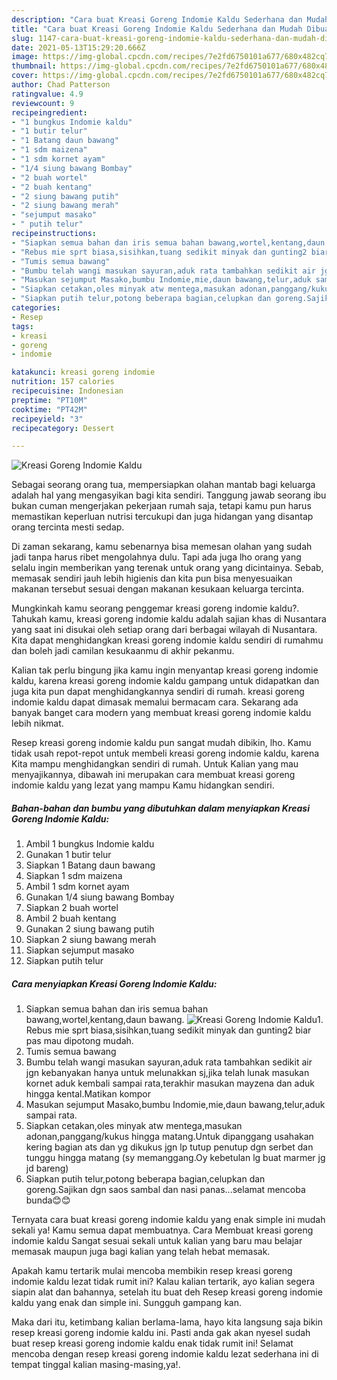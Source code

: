 ```yaml
---
description: "Cara buat Kreasi Goreng Indomie Kaldu Sederhana dan Mudah Dibuat"
title: "Cara buat Kreasi Goreng Indomie Kaldu Sederhana dan Mudah Dibuat"
slug: 1147-cara-buat-kreasi-goreng-indomie-kaldu-sederhana-dan-mudah-dibuat
date: 2021-05-13T15:29:20.666Z
image: https://img-global.cpcdn.com/recipes/7e2fd6750101a677/680x482cq70/kreasi-goreng-indomie-kaldu-foto-resep-utama.jpg
thumbnail: https://img-global.cpcdn.com/recipes/7e2fd6750101a677/680x482cq70/kreasi-goreng-indomie-kaldu-foto-resep-utama.jpg
cover: https://img-global.cpcdn.com/recipes/7e2fd6750101a677/680x482cq70/kreasi-goreng-indomie-kaldu-foto-resep-utama.jpg
author: Chad Patterson
ratingvalue: 4.9
reviewcount: 9
recipeingredient:
- "1 bungkus Indomie kaldu"
- "1 butir telur"
- "1 Batang daun bawang"
- "1 sdm maizena"
- "1 sdm kornet ayam"
- "1/4 siung bawang Bombay"
- "2 buah wortel"
- "2 buah kentang"
- "2 siung bawang putih"
- "2 siung bawang merah"
- "sejumput masako"
- " putih telur"
recipeinstructions:
- "Siapkan semua bahan dan iris semua bahan bawang,wortel,kentang,daun bawang."
- "Rebus mie sprt biasa,sisihkan,tuang sedikit minyak dan gunting2 biar pas mau dipotong mudah."
- "Tumis semua bawang"
- "Bumbu telah wangi masukan sayuran,aduk rata tambahkan sedikit air jgn kebanyakan hanya untuk melunakkan sj,jika telah lunak masukan kornet aduk kembali sampai rata,terakhir masukan mayzena dan aduk hingga kental.Matikan kompor"
- "Masukan sejumput Masako,bumbu Indomie,mie,daun bawang,telur,aduk sampai rata."
- "Siapkan cetakan,oles minyak atw mentega,masukan adonan,panggang/kukus hingga matang.Untuk dipanggang usahakan kering bagian ats dan yg dikukus jgn lp tutup penutup dgn serbet dan tunggu hingga matang (sy memanggang.Oy kebetulan lg buat marmer jg jd bareng)"
- "Siapkan putih telur,potong beberapa bagian,celupkan dan goreng.Sajikan dgn saos sambal dan nasi panas...selamat mencoba bunda😊😊"
categories:
- Resep
tags:
- kreasi
- goreng
- indomie

katakunci: kreasi goreng indomie 
nutrition: 157 calories
recipecuisine: Indonesian
preptime: "PT10M"
cooktime: "PT42M"
recipeyield: "3"
recipecategory: Dessert

---
```



![Kreasi Goreng Indomie Kaldu](https://img-global.cpcdn.com/recipes/7e2fd6750101a677/680x482cq70/kreasi-goreng-indomie-kaldu-foto-resep-utama.jpg)

Sebagai seorang orang tua, mempersiapkan olahan mantab bagi keluarga adalah hal yang mengasyikan bagi kita sendiri. Tanggung jawab seorang ibu bukan cuman mengerjakan pekerjaan rumah saja, tetapi kamu pun harus memastikan keperluan nutrisi tercukupi dan juga hidangan yang disantap orang tercinta mesti sedap.

Di zaman  sekarang, kamu sebenarnya bisa memesan olahan yang sudah jadi tanpa harus ribet mengolahnya dulu. Tapi ada juga lho orang yang selalu ingin memberikan yang terenak untuk orang yang dicintainya. Sebab, memasak sendiri jauh lebih higienis dan kita pun bisa menyesuaikan makanan tersebut sesuai dengan makanan kesukaan keluarga tercinta. 



Mungkinkah kamu seorang penggemar kreasi goreng indomie kaldu?. Tahukah kamu, kreasi goreng indomie kaldu adalah sajian khas di Nusantara yang saat ini disukai oleh setiap orang dari berbagai wilayah di Nusantara. Kita dapat menghidangkan kreasi goreng indomie kaldu sendiri di rumahmu dan boleh jadi camilan kesukaanmu di akhir pekanmu.

Kalian tak perlu bingung jika kamu ingin menyantap kreasi goreng indomie kaldu, karena kreasi goreng indomie kaldu gampang untuk didapatkan dan juga kita pun dapat menghidangkannya sendiri di rumah. kreasi goreng indomie kaldu dapat dimasak memalui bermacam cara. Sekarang ada banyak banget cara modern yang membuat kreasi goreng indomie kaldu lebih nikmat.

Resep kreasi goreng indomie kaldu pun sangat mudah dibikin, lho. Kamu tidak usah repot-repot untuk membeli kreasi goreng indomie kaldu, karena Kita mampu menghidangkan sendiri di rumah. Untuk Kalian yang mau menyajikannya, dibawah ini merupakan cara membuat kreasi goreng indomie kaldu yang lezat yang mampu Kamu hidangkan sendiri.

<!--inarticleads1-->

##### Bahan-bahan dan bumbu yang dibutuhkan dalam menyiapkan Kreasi Goreng Indomie Kaldu:

1. Ambil 1 bungkus Indomie kaldu
1. Gunakan 1 butir telur
1. Siapkan 1 Batang daun bawang
1. Siapkan 1 sdm maizena
1. Ambil 1 sdm kornet ayam
1. Gunakan 1/4 siung bawang Bombay
1. Siapkan 2 buah wortel
1. Ambil 2 buah kentang
1. Gunakan 2 siung bawang putih
1. Siapkan 2 siung bawang merah
1. Siapkan sejumput masako
1. Siapkan  putih telur




<!--inarticleads2-->

##### Cara menyiapkan Kreasi Goreng Indomie Kaldu:

1. Siapkan semua bahan dan iris semua bahan bawang,wortel,kentang,daun bawang.
<img src="https://img-global.cpcdn.com/steps/b0442fabedbb8d05/160x128cq70/kreasi-goreng-indomie-kaldu-langkah-memasak-1-foto.jpg" alt="Kreasi Goreng Indomie Kaldu">1. Rebus mie sprt biasa,sisihkan,tuang sedikit minyak dan gunting2 biar pas mau dipotong mudah.
1. Tumis semua bawang
1. Bumbu telah wangi masukan sayuran,aduk rata tambahkan sedikit air jgn kebanyakan hanya untuk melunakkan sj,jika telah lunak masukan kornet aduk kembali sampai rata,terakhir masukan mayzena dan aduk hingga kental.Matikan kompor
1. Masukan sejumput Masako,bumbu Indomie,mie,daun bawang,telur,aduk sampai rata.
1. Siapkan cetakan,oles minyak atw mentega,masukan adonan,panggang/kukus hingga matang.Untuk dipanggang usahakan kering bagian ats dan yg dikukus jgn lp tutup penutup dgn serbet dan tunggu hingga matang (sy memanggang.Oy kebetulan lg buat marmer jg jd bareng)
1. Siapkan putih telur,potong beberapa bagian,celupkan dan goreng.Sajikan dgn saos sambal dan nasi panas...selamat mencoba bunda😊😊




Ternyata cara buat kreasi goreng indomie kaldu yang enak simple ini mudah sekali ya! Kamu semua dapat membuatnya. Cara Membuat kreasi goreng indomie kaldu Sangat sesuai sekali untuk kalian yang baru mau belajar memasak maupun juga bagi kalian yang telah hebat memasak.

Apakah kamu tertarik mulai mencoba membikin resep kreasi goreng indomie kaldu lezat tidak rumit ini? Kalau kalian tertarik, ayo kalian segera siapin alat dan bahannya, setelah itu buat deh Resep kreasi goreng indomie kaldu yang enak dan simple ini. Sungguh gampang kan. 

Maka dari itu, ketimbang kalian berlama-lama, hayo kita langsung saja bikin resep kreasi goreng indomie kaldu ini. Pasti anda gak akan nyesel sudah buat resep kreasi goreng indomie kaldu enak tidak rumit ini! Selamat mencoba dengan resep kreasi goreng indomie kaldu lezat sederhana ini di tempat tinggal kalian masing-masing,ya!.

